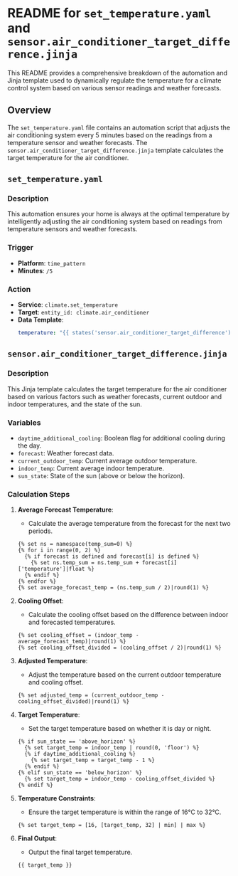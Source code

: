 # README for `set_temperature.yaml` and `sensor.air_conditioner_target_difference.jinja`

This README provides a comprehensive breakdown of the automation and Jinja template used to dynamically regulate the temperature for a climate control system based on various sensor readings and weather forecasts.

## Overview

The `set_temperature.yaml` file contains an automation script that adjusts the air conditioning system every 5 minutes based on the readings from a temperature sensor and weather forecasts. The `sensor.air_conditioner_target_difference.jinja` template calculates the target temperature for the air conditioner.

## `set_temperature.yaml`

### Description

This automation ensures your home is always at the optimal temperature by intelligently adjusting the air conditioning system based on readings from temperature sensors and weather forecasts.

### Trigger

- **Platform**: `time_pattern`
- **Minutes**: `/5`

### Action

- **Service**: `climate.set_temperature`
- **Target**: `entity_id: climate.air_conditioner`
- **Data Template**: 
  ```yaml
  temperature: "{{ states('sensor.air_conditioner_target_difference') | round}}"
  ```

## `sensor.air_conditioner_target_difference.jinja`

### Description

This Jinja template calculates the target temperature for the air conditioner based on various factors such as weather forecasts, current outdoor and indoor temperatures, and the state of the sun.

### Variables

- `daytime_additional_cooling`: Boolean flag for additional cooling during the day.
- `forecast`: Weather forecast data.
- `current_outdoor_temp`: Current average outdoor temperature.
- `indoor_temp`: Current average indoor temperature.
- `sun_state`: State of the sun (above or below the horizon).

### Calculation Steps

1. **Average Forecast Temperature**:
   - Calculate the average temperature from the forecast for the next two periods.
   ```jinja
   {% set ns = namespace(temp_sum=0) %}
   {% for i in range(0, 2) %}
     {% if forecast is defined and forecast[i] is defined %}
       {% set ns.temp_sum = ns.temp_sum + forecast[i]['temperature']|float %}
     {% endif %}
   {% endfor %}
   {% set average_forecast_temp = (ns.temp_sum / 2)|round(1) %}
   ```

2. **Cooling Offset**:
   - Calculate the cooling offset based on the difference between indoor and forecasted temperatures.
   ```jinja
   {% set cooling_offset = (indoor_temp - average_forecast_temp)|round(1) %}
   {% set cooling_offset_divided = (cooling_offset / 2)|round(1) %}
   ```

3. **Adjusted Temperature**:
   - Adjust the temperature based on the current outdoor temperature and cooling offset.
   ```jinja
   {% set adjusted_temp = (current_outdoor_temp - cooling_offset_divided)|round(1) %}
   ```

4. **Target Temperature**:
   - Set the target temperature based on whether it is day or night.
   ```jinja
   {% if sun_state == 'above_horizon' %}
     {% set target_temp = indoor_temp | round(0, 'floor') %}
     {% if daytime_additional_cooling %}
       {% set target_temp = target_temp - 1 %}
     {% endif %}
   {% elif sun_state == 'below_horizon' %}
     {% set target_temp = indoor_temp - cooling_offset_divided %}
   {% endif %}
   ```

5. **Temperature Constraints**:
   - Ensure the target temperature is within the range of 16°C to 32°C.
   ```jinja
   {% set target_temp = [16, [target_temp, 32] | min] | max %}
   ```

6. **Final Output**:
   - Output the final target temperature.
   ```jinja
   {{ target_temp }}
   ```
